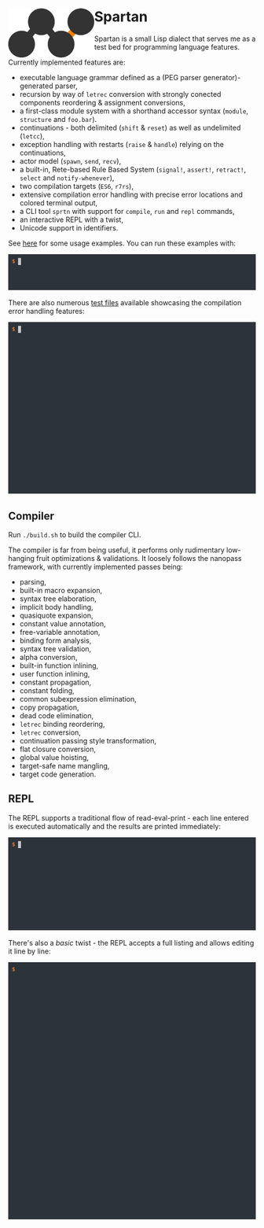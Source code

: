 <h1><img align="left" alt="foof" src="images/foof.png" height="100" />Spartan</h1>

Spartan is a small Lisp dialect that serves me as a test bed for programming language features.

Currently implemented features are:
- executable language grammar defined as a (PEG parser generator)-generated parser,
- recursion by way of `letrec` conversion with strongly conected components reordering & assignment conversions,
- a first-class module system with a shorthand accessor syntax (`module`, `structure` and `foo.bar`).
- continuations - both delimited (`shift` & `reset`) as well as undelimited (`letcc`),
- exception handling with restarts (`raise` & `handle`) relying on the continuations,
- actor model (`spawn`, `send`, `recv`),
- a built-in, Rete-based Rule Based System (`signal!`, `assert!`, `retract!`, `select` and `notify-whenever`),
- two compilation targets (`ES6`, `r7rs`),
- extensive compilation error handling with precise error locations and colored terminal output,
- a CLI tool `sprtn` with support for `compile`, `run` and `repl` commands,
- an interactive REPL with a twist,
- Unicode support in identifiers.

See [here](examples) for some usage examples. You can run these examples with:

<p align="center"><img alt="hello" src="images/hello.gif" /></p

There are also numerous [test files](test/data/errors) available showcasing the compilation error handling features:

<p align="center"><img alt="errors" src="images/errors.gif" /></p>

## Compiler

Run `./build.sh` to build the compiler CLI.

The compiler is far from being useful, it performs only rudimentary low-hanging fruit optimizations & validations. It loosely follows the nanopass framework, with currently implemented passes being:

- parsing,
- built-in macro expansion,
- syntax tree elaboration,
- implicit body handling,
- quasiquote expansion,
- constant value annotation,
- free-variable annotation,
- binding form analysis,
- syntax tree validation,
- alpha conversion,
- built-in function inlining,
- user function inlining,
- constant propagation,
- constant folding,
- common subexpression elimination,
- copy propagation,
- dead code elimination,
- `letrec` binding reordering,
- `letrec` conversion,
- continuation passing style transformation,
- flat closure conversion,
- global value hoisting,
- target-safe name mangling,
- target code generation.

## REPL

The REPL supports a traditional flow of read-eval-print - each line entered is executed automatically and the results are printed immediately:

<p align="center"><img alt="repl" src="images/repl.gif" /></p>


There's also a _basic_ twist - the REPL accepts a full listing and allows editing it line by line:

<p align="center"><img alt="basic" src="images/basic.gif" /></p>
